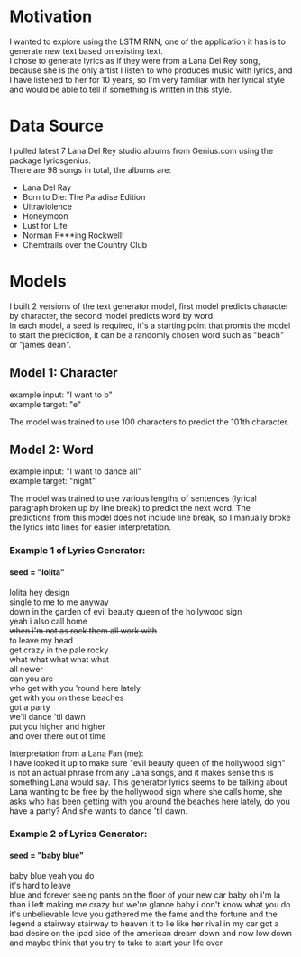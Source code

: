 # Motivation
I wanted to explore using the LSTM RNN, one of the application it has is to generate new text based on existing text.  
I chose to generate lyrics as if they were from a Lana Del Rey song, because she is the only artist I listen to who produces music with lyrics, and I have listened to her for 10 years, so I'm very familiar with her lyrical style and would be able to tell if something is written in this style. 

# Data Source
I pulled latest 7 Lana Del Rey studio albums from Genius.com using the package lyricsgenius.  
There are 98 songs in total, the albums are: 
- Lana Del Ray
- Born to Die: The Paradise Edition
- Ultraviolence
- Honeymoon
- Lust for Life
- Norman F***ing Rockwell!
- Chemtrails over the Country Club

# Models
I built 2 versions of the text generator model, first model predicts character by character, the second model predicts word by word.  
In each model, a seed is required, it's a starting point that promts the model to start the prediction, it can be a randomly chosen word such as "beach" or 
"james dean".  

## Model 1: Character
example input: "I want to b"  
example target: "e"  

The model was trained to use 100 characters to predict the 101th character. 


## Model 2: Word
example input: "I want to dance all"  
example target: "night"

The model was trained to use various lengths of sentences (lyrical paragraph broken up by line break) to predict the next word.
The predictions from this model does not include line break, so I manually broke the lyrics into lines for easier interpretation.  
### Example 1 of Lyrics Generator:
#### seed = "lolita"  
lolita hey design  
single to me to me anyway  
down in the garden of evil beauty queen of the hollywood sign  
yeah i also call home  
~~when i'm not as rock them all work with~~  
to leave my head  
get crazy in the pale rocky  
what what what what what  
all newer  
~~can you are~~  
who get with you 'round here lately  
get with you on these beaches  
got a party  
we'll dance 'til dawn  
put you higher and higher  
and over there out of time  

Interpretation from a Lana Fan (me):  
I have looked it up to make sure "evil beauty queen of the hollywood sign" is not an actual phrase from any Lana songs, and it makes sense this is something Lana would say. This generator lyrics seems to be talking about Lana wanting to be free by the hollywood sign where she calls home, she asks who has been getting with you around the beaches here lately, do you have a party? And she wants to dance 'til dawn.

### Example 2 of Lyrics Generator:
#### seed = "baby blue"  

baby blue yeah you do  
it's hard to leave  
blue and forever 
seeing pants on the floor of your new car 
baby oh i'm la than i left 
making me crazy 
but we're glance 
baby i don't know what you do 
it's unbelievable 
love you 
gathered me the fame and the fortune and the legend 
a stairway stairway to heaven 
it to lie like her rival 
in my car got a bad desire 
on the ipad side of the american dream 
down and now low down 
and maybe think that you try to take to start your life over 

